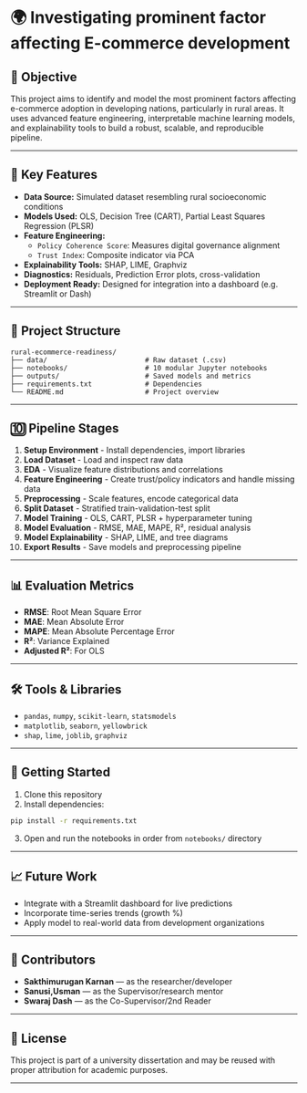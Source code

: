 # 🌍 Investigating prominent factor affecting E-commerce development

## 📌 Objective

This project aims to identify and model the most prominent factors affecting e-commerce adoption in developing nations, particularly in rural areas. It uses advanced feature engineering, interpretable machine learning models, and explainability tools to build a robust, scalable, and reproducible pipeline.


---

## 🧠 Key Features

- **Data Source:** Simulated dataset resembling rural socioeconomic conditions
- **Models Used:** OLS, Decision Tree (CART), Partial Least Squares Regression (PLSR)
- **Feature Engineering:**
  - `Policy Coherence Score`: Measures digital governance alignment
  - `Trust Index`: Composite indicator via PCA
- **Explainability Tools:** SHAP, LIME, Graphviz
- **Diagnostics:** Residuals, Prediction Error plots, cross-validation
- **Deployment Ready:** Designed for integration into a dashboard (e.g. Streamlit or Dash)

---

## 📁 Project Structure

```
rural-ecommerce-readiness/
├── data/                        # Raw dataset (.csv)
├── notebooks/                   # 10 modular Jupyter notebooks
├── outputs/                     # Saved models and metrics
├── requirements.txt             # Dependencies
└── README.md                    # Project overview
```

---

## 🔟 Pipeline Stages

1. **Setup Environment** - Install dependencies, import libraries
2. **Load Dataset** - Load and inspect raw data
3. **EDA** - Visualize feature distributions and correlations
4. **Feature Engineering** - Create trust/policy indicators and handle missing data
5. **Preprocessing** - Scale features, encode categorical data
6. **Split Dataset** - Stratified train-validation-test split
7. **Model Training** - OLS, CART, PLSR + hyperparameter tuning
8. **Model Evaluation** - RMSE, MAE, MAPE, R², residual analysis
9. **Model Explainability** - SHAP, LIME, and tree diagrams
10. **Export Results** - Save models and preprocessing pipeline

---

## 📊 Evaluation Metrics

- **RMSE**: Root Mean Square Error
- **MAE**: Mean Absolute Error
- **MAPE**: Mean Absolute Percentage Error
- **R²**: Variance Explained
- **Adjusted R²**: For OLS

---

## 🛠️ Tools & Libraries

- `pandas`, `numpy`, `scikit-learn`, `statsmodels`
- `matplotlib`, `seaborn`, `yellowbrick`
- `shap`, `lime`, `joblib`, `graphviz`

---

## 🚀 Getting Started

1. Clone this repository
2. Install dependencies:

```bash
pip install -r requirements.txt
```

3. Open and run the notebooks in order from `notebooks/` directory

---

## 📈 Future Work

- Integrate with a Streamlit dashboard for live predictions
- Incorporate time-series trends (growth %)
- Apply model to real-world data from development organizations

---

## 🤝 Contributors

- **Sakthimurugan Karnan** — as the researcher/developer
- **Sanusi,Usman** — as the Supervisor/research mentor
- **Swaraj Dash** — as the Co-Supervisor/2nd Reader

---

## 📜 License

This project is part of a university dissertation and may be reused with proper attribution for academic purposes.

---
